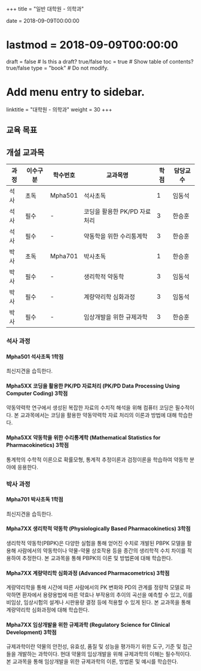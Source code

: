 +++
title = "일반 대학원 - 의학과"

date = 2018-09-09T00:00:00
# lastmod = 2018-09-09T00:00:00

draft = false  # Is this a draft? true/false
toc = true  # Show table of contents? true/false
type = "book"  # Do not modify.

# Add menu entry to sidebar.
linktitle = "대학원 - 의학과"
weight = 30
+++

## 교육 목표

## 개설 교과목

과정 | 이수구분 | 학수번호 | 교과목명 | 학점 | 담당교수
-- | -- | -- | -- | -- | --
석사 | 초독 | Mpha501 | 석사초독 | 1 | 임동석
석사 | 필수 | - | 코딩을 활용한 PK/PD 자료처리 | 3 | 한승훈
석사 | 필수 | - | 약동학을 위한 수리통계학 | 3 | 한승훈
박사 | 초독 | Mpha701 | 박사초독 | 1 | 한승훈
박사 | 필수 | - | 생리학적 약동학 | 3 | 임동석
박사 | 필수 | - | 계량약리학 심화과정 | 3 | 임동석
박사 | 필수 | - | 임상개발을 위한 규제과학 | 3 | 한승훈

### 석사 과정

#### Mpha501 석사초독 1학점
최신지견을 습득한다. 

#### Mpha5XX 코딩을 활용한 PK/PD 자료처리 (PK/PD Data Processing Using Computer Coding) 3학점
약동약력학 연구에서 생성된 복잡한 자료의 수치적 해석을 위해 컴퓨터 코딩은 필수적이다. 본 교과목에서는 코딩을 활용한 약동약력학 자료 처리의 이론과 방법에 대해 학습한다.

#### Mpha5XX 약동학을 위한 수리통계학 (Mathematical Statistics for Pharmacokinetics) 3학점
통계학의 수학적 이론으로 확률모형, 통계적 추정이론과 검정이론을 학습하여 약동학 분야에 응용한다.

### 박사 과정

#### Mpha701 박사초독 1학점
최신지견을 습득한다. 

#### Mpha7XX 생리학적 약동학 (Physiologically Based Pharmacokinetics) 3학점
생리학적 약동학(PBPK)은 다양한 실험을 통해 얻어진 수치로 개발된 PBPK 모델을 활용해 사람에서의 약동학이나 약물-약물 상호작용 등을 종간의 생리학적 수치 차이를 적용하여 추정한다. 본 교과목을 통해 PBPK의 이론 및 방법론에 대해 학습한다.

#### Mpha7XX 계량약리학 심화과정 (Advanced Pharmacometrics) 3학점
계량약리학을 통해 시간에 따른 사람에서의 PK 변화와 PD의 관계를 정량적 모델로 파악하면 환자에서 용량용법에 따른 약효나 부작용의 추이의 곡선을 예측할 수 있고, 이를 비임상, 임상시험의 설계나 시판용량 결정 등에 적용할 수 있게 된다. 본 교과목을 통해 계량약리학 심화과정에 대해 학습한다.

#### Mpha7XX 임상개발을 위한 규제과학 (Regulatory Science for Clinical Development) 3학점
규제과학이란 약물의 안전성, 유효성, 품질 및 성능을 평가하기 위한 도구, 기준 및 접근들을 개발하는 과학이다. 현대 약물의 임상개발을 위해 규제과학의 이해는 필수적이다. 본 교과목을 통해 임상개발을 위한 규제과학의 이론, 방법론 및 예시를 학습한다.
